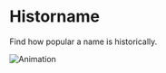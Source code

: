 # Historname
Find how popular a name is historically.

![Animation](https://github.com/ahuang11/seasontology/blob/master/historname.gif)
